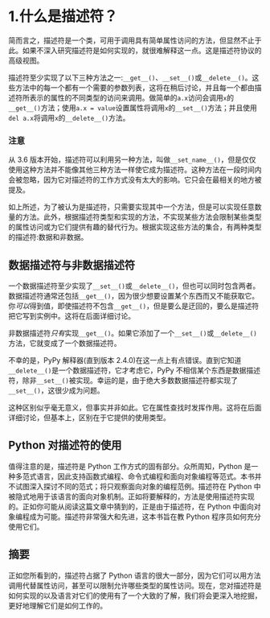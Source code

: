 # 1.什么是描述符？

简而言之，描述符是一个类，可用于调用具有简单属性访问的方法，但显然不止于此。如果不深入研究描述符是如何实现的，就很难解释这一点。这是描述符协议的高级视图。

描述符至少实现了以下三种方法之一:`__get__()`、`__set__()`或`__delete__()`。这些方法中的每一个都有一个需要的参数列表，这将在稍后讨论，并且每一个都由描述符所表示的属性的不同类型的访问来调用。做简单的`a.x`访问会调用`x`的`__get__()`方法；使用`a.x = value`设置属性将调用`x`的`__set__()`方法；并且使用`del a.x`将调用`x`的`__delete__()`方法。

### 注意

从 3.6 版本开始，描述符可以利用另一种方法，叫做`__set_name__()`，但是仅仅使用这种方法并不能像其他三种方法一样使它成为描述符。这种方法在一段时间内会被忽略，因为它对描述符的工作方式没有太大的影响。它只会在最相关的地方被提及。

如上所述，为了被认为是描述符，只需要实现其中一个方法，但是可以实现任意数量的方法。此外，根据描述符类型和实现的方法，不实现某些方法会限制某些类型的属性访问或为它们提供有趣的替代行为。根据实现这些方法的集合，有两种类型的描述符:数据和非数据。

## 数据描述符与非数据描述符

一个数据描述符至少实现了`__set__()`或`__delete__()`，但也可以同时包含两者。数据描述符通常还包括`__get__()`，因为很少想要设置某个东西而又不能获取它。你*可以*得到值，即使描述符不包含`__get__()`，但是要么是迂回的，要么是描述符把它写到实例中。这将在后面详细讨论。

非数据描述符*只有*实现`__get__()`。如果它添加了一个`__set__()`或`__delete__()`方法，它就变成了一个数据描述符。

不幸的是，PyPy 解释器(直到版本 2.4.0)在这一点上有点错误。直到它知道`__delete__()`是一个数据描述符，它才考虑它，PyPy 不相信某个东西是数据描述符，除非`__set__()`被实现。幸运的是，由于绝大多数数据描述符都实现了`__set__()`，这很少成为问题。

这种区别似乎毫无意义，但事实并非如此。它在属性查找时发挥作用。这将在后面详细讨论，但基本上，区别在于它提供的使用类型。

## Python 对描述符的使用

值得注意的是，描述符是 Python 工作方式的固有部分。众所周知，Python 是一种多范式语言，因此支持函数式编程、命令式编程和面向对象编程等范式。本书并不试图深入探讨不同的范式；将只观察面向对象的编程范例。描述符在 Python 中被隐式地用于该语言的面向对象机制。正如将要解释的，方法是使用描述符实现的。正如你可能从阅读这篇文章中猜到的，正是由于描述符，在 Python 中面向对象编程成为可能。描述符非常强大和先进，这本书旨在教 Python 程序员如何充分使用它们。

## 摘要

正如您所看到的，描述符占据了 Python 语言的很大一部分，因为它们可以用方法调用代替属性访问，甚至可以限制允许哪些类型的属性访问。现在，您对描述符是如何实现的以及语言对它们的使用有了一个大致的了解，我们将会更深入地挖掘，更好地理解它们是如何工作的。